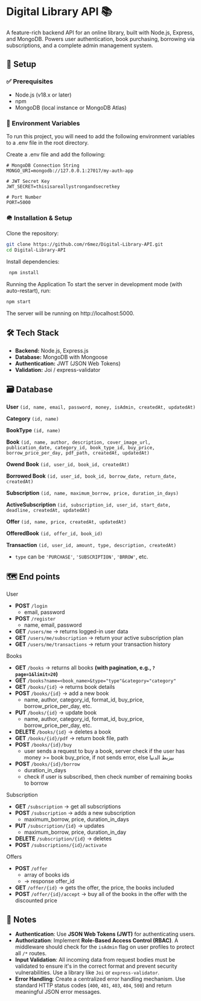 # Digital Library API 📚
A feature-rich backend API for an online library, built with Node.js, Express, and MongoDB. Powers user authentication, book purchasing, borrowing via subscriptions, and a complete admin management system.


## 🛫 Setup
### ✅ Prerequisites
- Node.js (v18.x or later)
- npm 
- MongoDB (local instance or MongoDB Atlas)

### 🔑 Environment Variables

To run this project, you will need to add the following environment variables to a .env file in the root directory.

Create a .env file and add the following:

```env
# MongoDB Connection String
MONGO_URI=mongodb://127.0.0.1:27017/my-auth-app

# JWT Secret Key
JWT_SECRET=thisisareallystrongandsecretkey

# Port Number
PORT=5000
```

### 🪖 Installation & Setup

Clone the repository:
```bash
git clone https://github.com/r6mez/Digital-Library-API.git
cd Digital-Library-API
```

Install dependencies:
``` bash
 npm install
```

Running the Application
To start the server in development mode (with auto-restart), run:

```bash
npm start
```

The server will be running on http://localhost:5000.

## 🛠️ Tech Stack
- **Backend:** Node.js, Express.js
- **Database:** MongoDB with Mongoose
- **Authentication:** JWT (JSON Web Tokens)
- **Validation:** Joi / express-validator

## 🗃️ Database
**User**
`(id, name, email, password, money, isAdmin, createdAt, updatedAt)`

**Category**
`(id, name)`

**BookType** 
`(id, name)`

**Book**
`(id, name, author, description, cover_image_url, publication_date, category_id, book_type_id, buy_price, borrow_price_per_day, pdf_path, createdAt, updatedAt)`

**Owend Book**
`(id, user_id, book_id, createdAt)`

**Borrowed Book**
`(id, user_id, book_id, borrow_date, return_date, createdAt)`

**Subscription**
`(id, name, maximum_borrow, price, duration_in_days)`

**ActiveSubscription** 
`(id, subscription_id, user_id, start_date, deadline, createdAt, updatedAt)`

**Offer** 
`(id, name, price, createdAt, updatedAt)`

**OfferedBook**
`(id, offer_id, book_id)`

**Transaction** 
`(id, user_id, amount, type, description, createdAt)`
* `type` can be `'PURCHASE'`, `'SUBSCRIPTION'`, `'BRROW'`, etc.



## 🗺️ End points

User
- **POST** `/login` 
	- email, password
- **POST** `/register`
	- name, email, password
- **GET** `/users/me` -> returns logged-in user data
- **GET** `/users/me/subscription` -> return your active subscription plan
- **GET** `/users/me/transactions` -> return your transaction history

Books
- **GET** `/books` -> returns all books **(with pagination, e.g., `?page=1&limit=20`)**
- **GET** `/books?name=<book_name>&type="type"&category="category"`
- **GET** `/books/{id}` -> returns book details
- **POST** `/books/{id}` -> add a new book
    - name, author, category_id, format_id, buy_price, borrow_price_per_day, etc.
- **PUT**  `/books/{id}` -> update book
    - name, author, category_id, format_id, buy_price, borrow_price_per_day, etc.
- **DELETE** `/books/{id}` -> deletes a book
- **GET** `/books/{id}/pdf` -> return book file, path
- **POST** `/books/{id}/buy` 
	- user sends a request to buy a book, server check if the user has money >= book buy_price, if not sends error, else بيزبط الدنيا
- **POST** `/books/{id}/borrow`
	- duration_in_days 
	- check if user is subscribed, then check number of remaining books to borrow

Subscription
- **GET** `/subscription` -> get all subscriptions 
- **POST** `/subscription` -> adds a new subscription
	- maximum_borrow, price, duration_in_days
- **PUT** `/subscription/{id}` -> updates
	- maximum_borrow, price, duration_in_day
- **DELETE** `/subscription/{id}` -> deletes
- **POST** `/subscriptions/{id}/activate`

Offers
- **POST** `/offer` 
	- array of books ids
	- -> response offer_id
- **GET** `/offer/{id}` -> gets the offer, the price, the books included
- **POST** `/offer/{id}/accept` -> buy all of the books in the offer with the discounted price


## 📝 Notes
- **Authentication**: Use **JSON Web Tokens (JWT)** for authenticating users.
- **Authorization**: Implement **Role-Based Access Control (RBAC)**. A middleware should check for the `isAdmin` flag on user profiles to protect all `/*` routes.
- **Input Validation**: All incoming data from request bodies must be validated to ensure it's in the correct format and prevent security vulnerabilities. Use a library like `Joi` or `express-validator`.
- **Error Handling**: Create a centralized error handling mechanism. Use standard HTTP status codes (`400`, `401`, `403`, `404`, `500`) and return meaningful JSON error messages.